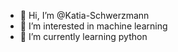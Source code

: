- 👋 Hi, I’m @Katia-Schwerzmann
- 👀 I’m interested in machine learning
- 🌱 I’m currently learning python

<!---
Katia-Schwerzmann/Katia-Schwerzmann is a ✨ special ✨ repository because its `README.md` (this file) appears on your GitHub profile.
You can click the Preview link to take a look at your changes.
--->
